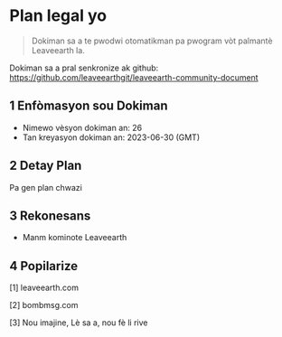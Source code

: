 # Plan legal yo

>Dokiman sa a te pwodwi otomatikman pa pwogram vòt palmantè Leaveearth la.

Dokiman sa a pral senkronize ak github: https://github.com/leaveearthgit/leaveearth-community-document

## 1 Enfòmasyon sou Dokiman

- Nimewo vèsyon dokiman an: 26
- Tan kreyasyon dokiman an: 2023-06-30 (GMT)

## 2 Detay Plan

Pa gen plan chwazi

## 3 Rekonesans
* Manm kominote Leaveearth

## 4 Popilarize
[1] leaveearth.com

[2] bombmsg.com

[3] Nou imajine, Lè sa a, nou fè li rive